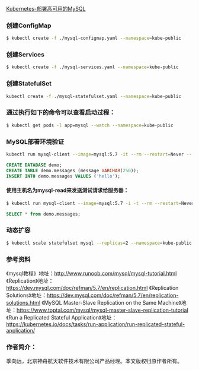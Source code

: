 
[Kubernetes-部署高可用的MySQL](https://www.kubernetes.org.cn/3985.html)

### 创建ConfigMap
``` bash
$ kubectl create -f ./mysql-configmap.yaml --namespace=kube-public
```

### 创建Services
``` bash
$ kubectl create -f ./mysql-services.yaml --namespace=kube-public
```

### 创建StatefulSet
``` bash
kubectl create -f ./mysql-statefulset.yaml --namespace=kube-public 
```

### 通过执行如下的命令可以查看启动过程：
``` bash
$ kubectl get pods -l app=mysql --watch --namespace=kube-public
```

### MySQL部署环境验证
``` bash
kubectl run mysql-client --image=mysql:5.7 -it --rm --restart=Never -- mysql -h mysql-0.mysql.kube-public
```
``` SQL
CREATE DATABASE demo; 
CREATE TABLE demo.messages (message VARCHAR(250)); 
INSERT INTO demo.messages VALUES ('hello');
```
#### 使用主机名为mysql-read来发送测试请求给服务器：
``` bash
$ kubectl run mysql-client --image=mysql:5.7 -i -t --rm --restart=Never -- mysql -h mysql-read.kube-public
```
``` SQL
SELECT * from demo.messages;
```

### 动态扩容
``` bash
$ kubectl scale statefulset mysql --replicas=2 --namespace=kube-public
```

### 参考资料
《mysql教程》地址：http://www.runoob.com/mysql/mysql-tutorial.html
《Replication》地址：https://dev.mysql.com/doc/refman/5.7/en/replication.html
《Replication Solutions》地址：https://dev.mysql.com/doc/refman/5.7/en/replication-solutions.html
《MySQL Master-Slave Replication on the Same Machine》地址：https://www.toptal.com/mysql/mysql-master-slave-replication-tutorial
《Run a Replicated Stateful Application》地址：https://kubernetes.io/docs/tasks/run-application/run-replicated-stateful-application/

### 作者简介：
季向远，北京神舟航天软件技术有限公司产品经理。本文版权归原作者所有。